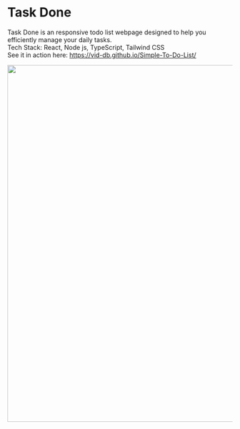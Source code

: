 # Task Done
<p>
  Task Done is an responsive todo list webpage designed to help you efficiently manage your daily tasks.
  <br>
  Tech Stack: React, Node js, TypeScript, Tailwind CSS
  <br>
  See it in action here: 
  <a href="https://vid-db.github.io/Simple-To-Do-List/">https://vid-db.github.io/Simple-To-Do-List/</a>
</p>

<div align="center">
  <img src="https://github.com/vid-db/Simple-To-Do-List/assets/153529283/da28935f-114b-452a-86b7-63692974b3f8" width="800"/>
</div>



